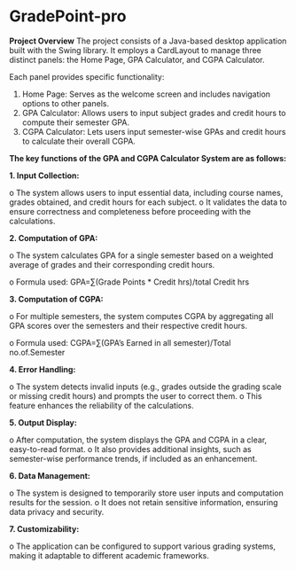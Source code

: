 # GradePoint-pro
**Project Overview**
The project consists of a Java-based desktop application built with the
Swing library. It employs a CardLayout to manage three distinct panels:
the Home Page, GPA Calculator, and CGPA Calculator. 

Each panel provides specific functionality:
1. Home Page: Serves as the welcome screen and includes navigation options to other panels.
2. GPA Calculator: Allows users to input subject grades and credit hours to compute their semester GPA.
3. CGPA Calculator: Lets users input semester-wise GPAs and credit hours to calculate their overall CGPA.

**The key functions of the GPA and CGPA Calculator System are as follows:**

**1. Input Collection:**

o The system allows users to input essential data, including
course names, grades obtained, and credit hours for each
subject.
o It validates the data to ensure correctness and completeness
before proceeding with the calculations.

**2. Computation of GPA:**

o The system calculates GPA for a single semester based on a
weighted average of grades and their corresponding credit
hours.

o Formula used:
GPA=∑(Grade Points * Credit hrs)/total Credit hrs

**3. Computation of CGPA:**

o For multiple semesters, the system computes CGPA by
aggregating all GPA scores over the semesters and their
respective credit hours.

o Formula used:
CGPA=∑(GPA’s Earned in all semester)/Total
no.of.Semester

**4. Error Handling:**

o The system detects invalid inputs (e.g., grades outside the
grading scale or missing credit hours) and prompts the user to
correct them.
o This feature enhances the reliability of the calculations.

**5. Output Display:**

o After computation, the system displays the GPA and CGPA in
a clear, easy-to-read format.
o It also provides additional insights, such as semester-wise
performance trends, if included as an enhancement.

**6. Data Management:**

o The system is designed to temporarily store user inputs and
computation results for the session.
o It does not retain sensitive information, ensuring data privacy
and security.

**7. Customizability:**

o The application can be configured to support various grading
systems, making it adaptable to different academic
frameworks.
